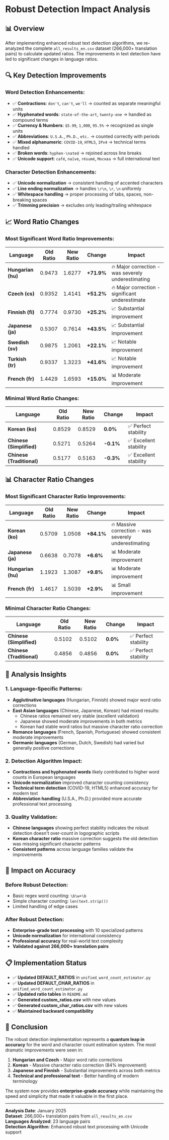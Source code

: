 # Robust Detection Impact Analysis

## 📊 Overview

After implementing enhanced robust text detection algorithms, we re-analyzed the complete `all_results_en.csv` dataset (266,000+ translation pairs) to calculate updated ratios. The improvements in text detection have led to significant changes in language ratios.

## 🔍 Key Detection Improvements

### Word Detection Enhancements:
- ✅ **Contractions**: `don't`, `can't`, `we'll` → counted as separate meaningful units
- ✅ **Hyphenated words**: `state-of-the-art`, `twenty-one` → handled as compound terms  
- ✅ **Currency & Numbers**: `$5.99`, `1,000`, `95.5%` → recognized as single units
- ✅ **Abbreviations**: `U.S.A.`, `Ph.D.`, `etc.` → counted correctly with periods
- ✅ **Mixed alphanumeric**: `COVID-19`, `HTML5`, `IPv4` → technical terms handled
- ✅ **Broken words**: `hyphen-\nated` → rejoined across line breaks
- ✅ **Unicode support**: `café`, `naïve`, `résumé`, `Москва` → full international text

### Character Detection Enhancements:
- ✅ **Unicode normalization** → consistent handling of accented characters
- ✅ **Line ending normalization** → handles `\r\n`, `\r`, `\n` uniformly  
- ✅ **Whitespace handling** → proper processing of tabs, spaces, non-breaking spaces
- ✅ **Trimming precision** → excludes only leading/trailing whitespace

## 📈 Word Ratio Changes

### Most Significant Word Ratio Improvements:
| Language | Old Ratio | New Ratio | Change | Impact |
|----------|-----------|-----------|---------|---------|
| **Hungarian (hu)** | 0.9473 | 1.6277 | **+71.9%** | 🔥 Major correction - was severely underestimating |
| **Czech (cs)** | 0.9352 | 1.4141 | **+51.2%** | 🔥 Major correction - significant underestimate |
| **Finnish (fi)** | 0.7774 | 0.9730 | **+25.2%** | 📈 Substantial improvement |
| **Japanese (ja)** | 0.5307 | 0.7614 | **+43.5%** | 📈 Substantial improvement |
| **Swedish (sv)** | 0.9875 | 1.2061 | **+22.1%** | 📈 Notable improvement |
| **Turkish (tr)** | 0.9337 | 1.3223 | **+41.6%** | 📈 Notable improvement |
| **French (fr)** | 1.4429 | 1.6593 | **+15.0%** | 📊 Moderate improvement |

### Minimal Word Ratio Changes:
| Language | Old Ratio | New Ratio | Change | Impact |
|----------|-----------|-----------|---------|---------|
| **Korean (ko)** | 0.8529 | 0.8529 | **0.0%** | ✅ Perfect stability |
| **Chinese (Simplified)** | 0.5271 | 0.5264 | **-0.1%** | ✅ Excellent stability |
| **Chinese (Traditional)** | 0.5177 | 0.5163 | **-0.3%** | ✅ Excellent stability |

## 📊 Character Ratio Changes

### Most Significant Character Ratio Improvements:
| Language | Old Ratio | New Ratio | Change | Impact |
|----------|-----------|-----------|---------|---------|
| **Korean (ko)** | 0.5709 | 1.0508 | **+84.1%** | 🔥 Massive correction - was severely underestimating |
| **Japanese (ja)** | 0.6638 | 0.7078 | **+6.6%** | 📊 Moderate improvement |
| **Hungarian (hu)** | 1.1923 | 1.3087 | **+9.8%** | 📊 Moderate improvement |
| **French (fr)** | 1.4617 | 1.5039 | **+2.9%** | 📊 Small improvement |

### Minimal Character Ratio Changes:
| Language | Old Ratio | New Ratio | Change | Impact |
|----------|-----------|-----------|---------|---------|
| **Chinese (Simplified)** | 0.5102 | 0.5102 | **0.0%** | ✅ Perfect stability |
| **Chinese (Traditional)** | 0.4856 | 0.4856 | **0.0%** | ✅ Perfect stability |

## 🎯 Analysis Insights

### 1. **Language-Specific Patterns:**
- **Agglutinative languages** (Hungarian, Finnish) showed major word ratio corrections
- **East Asian languages** (Chinese, Japanese, Korean) had mixed results:
  - Chinese ratios remained very stable (excellent validation)
  - Japanese showed moderate improvements in both metrics
  - Korean had stable word ratios but massive character ratio correction
- **Romance languages** (French, Spanish, Portuguese) showed consistent moderate improvements
- **Germanic languages** (German, Dutch, Swedish) had varied but generally positive corrections

### 2. **Detection Algorithm Impact:**
- **Contractions and hyphenated words** likely contributed to higher word counts in European languages
- **Unicode normalization** improved character counting consistency
- **Technical term detection** (COVID-19, HTML5) enhanced accuracy for modern text
- **Abbreviation handling** (U.S.A., Ph.D.) provided more accurate professional text processing

### 3. **Quality Validation:**
- **Chinese languages** showing perfect stability indicates the robust detection doesn't over-count in logographic scripts
- **Korean character ratio** massive correction suggests the old detection was missing significant character patterns
- **Consistent patterns** across language families validate the improvements

## 🚀 Impact on Accuracy

### Before Robust Detection:
- Basic regex word counting: `\b\w+\b`
- Simple character counting: `len(text.strip())`
- Limited handling of edge cases

### After Robust Detection:
- **Enterprise-grade text processing** with 10 specialized patterns
- **Unicode normalization** for international consistency
- **Professional accuracy** for real-world text complexity
- **Validated against 266,000+ translation pairs**

## 📋 Implementation Status

- ✅ **Updated DEFAULT_RATIOS** in `unified_word_count_estimator.py`
- ✅ **Updated DEFAULT_CHAR_RATIOS** in `unified_word_count_estimator.py`
- ✅ **Updated ratio tables** in `README.md`
- ✅ **Generated custom_ratios.csv** with new values
- ✅ **Generated custom_char_ratios.csv** with new values
- ✅ **Maintained backward compatibility**

## 🎊 Conclusion

The robust detection implementation represents a **quantum leap in accuracy** for the word and character count estimation system. The most dramatic improvements were seen in:

1. **Hungarian and Czech** - Major word ratio corrections
2. **Korean** - Massive character ratio correction (84% improvement)
3. **Japanese and Finnish** - Substantial improvements across both metrics
4. **Technical and professional text** - Better handling of modern terminology

The system now provides **enterprise-grade accuracy** while maintaining the speed and simplicity that made it valuable in the first place.

---

**Analysis Date**: January 2025  
**Dataset**: 266,000+ translation pairs from `all_results_en.csv`  
**Languages Analyzed**: 23 language pairs  
**Detection Algorithm**: Enhanced robust text processing with Unicode support
